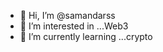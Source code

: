 - 👋 Hi, I’m @samandarss
- 👀 I’m interested in ...Web3
- 🌱 I’m currently learning ...crypto

<!---
samandarss/samandarss is a ✨ special ✨ repository because its `README.md` (this file) appears on your GitHub profile.
You can click the Preview link to take a look at your changes.
--->

